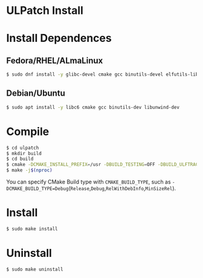 ULPatch Install
===============

# Install Dependences

## Fedora/RHEL/ALmaLinux

```bash
$ sudo dnf install -y glibc-devel cmake gcc binutils-devel elfutils-libelf-devel libunwind-devel
```

## Debian/Ubuntu

```bash
$ sudo apt install -y libc6 cmake gcc binutils-dev libunwind-dev
```

# Compile

```bash
$ cd ulpatch
$ mkdir build
$ cd build
$ cmake -DCMAKE_INSTALL_PREFIX=/usr -DBUILD_TESTING=OFF -DBUILD_ULFTRACE=OFF -DBUILD_ULTASK=OFF ..
$ make -j$(nproc)
```

You can specify CMake Build type with `CMAKE_BUILD_TYPE`, such as `-DCMAKE_BUILD_TYPE=Debug`(`Release`,`Debug`,`RelWithDebInfo`,`MinSizeRel`).


# Install

```bash
$ sudo make install
```

# Uninstall

```bash
$ sudo make uninstall
```
